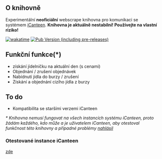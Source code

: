 ## O knihovně
Experimentální **neoficiální** webscrape knihovna pro komunikaci se systémem [iCanteen](https://www.z-ware.cz/internetove-objednavky). **Knihovna je aktuálně nestabilní! Používejte na vlastní riziko!**

[![wakatime](https://wakatime.com/badge/user/17178fab-a33c-430f-a764-7b3f26c7b966/project/82873d93-5b79-4978-a5f6-612e21641817.svg)](https://wakatime.com/badge/user/17178fab-a33c-430f-a764-7b3f26c7b966/project/82873d93-5b79-4978-a5f6-612e21641817) [![Pub Version (including pre-releases)](https://img.shields.io/pub/v/canteenlib?color=lightblue&include_prereleases&label=latest%20version)](https://pub.dev/packages/canteenlib)

## Funkční funkce(*)
- získání jídelníčku na aktuální den (s cenami)
- Objednání / zrušení objednávek
- Nabídnutí jídla do burzy / zrušení
- Získání a objednání cizího jídla z burzy

## To do
- Kompatibilita se staršími verzemi iCanteen

*\* Knihovna nemusí fungovat na všech instancích systému iCanteen, proto žádám každého, kdo může a je uživatelem iCanteen, aby otestoval funkčnost této knihovny a případné problémy [nahlásil](https://git.mnau.xyz/hernik/canteenlib/issues/new)*

### Otestované instance iCanteen
[zde](https://git.mnau.xyz/hernik/canteenlib/src/branch/main/COMPATIBILITY.md)
